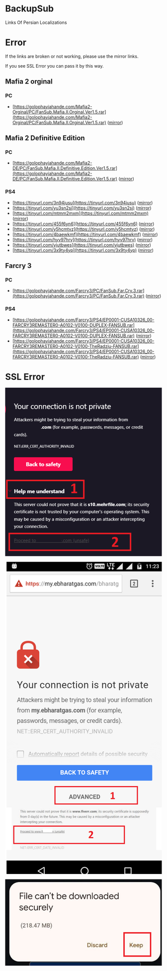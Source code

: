 # BackupSub
Links Of Persian Localizations

# Error
If the links are broken or not working, please use the mirror links.

If you see SSL Error you can pass it by this way.

## Mafia 2 orginal 
### PC
+ [https://golophayjahande.com/Mafia2-Orginal/PC/FanSub.Mafia.II.Orginal.Ver1.5.rar](https://golophayjahande.com/Mafia2-Orginal/PC/FanSub.Mafia.II.Orginal.Ver1.5.rar) ([mirror](https://B2n.ir/e39130))


## Mafia 2 Definitive Edition  
### PC
+ [https://golophayjahande.com/Mafia2-DE/PC/FanSub.Mafia.II.Definitive.Edition.Ver1.5.rar](https://golophayjahande.com/Mafia2-DE/PC/FanSub.Mafia.II.Definitive.Edition.Ver1.5.rar) ([mirror](https://B2n.ir/u69712))
### PS4
+ [https://tinyurl.com/3n94jusu](https://tinyurl.com/3n94jusu) ([mirror](https://B2n.ir/h01262))
+ [https://tinyurl.com/yu3sn2sj](https://tinyurl.com/yu3sn2sj) ([mirror](https://B2n.ir/w74760))
+ [https://tinyurl.com/mtmm2mxm](https://tinyurl.com/mtmm2mxm) ([mirror](https://B2n.ir/f71968))
+ [https://tinyurl.com/455f6yn6](https://tinyurl.com/455f6yn6) ([mirror](https://B2n.ir/a79563))
+ [https://tinyurl.com/y5hcmtvz](https://tinyurl.com/y5hcmtvz) ([mirror](https://B2n.ir/p00238))
+ [https://tinyurl.com/4baewkmf](https://tinyurl.com/4baewkmf) ([mirror](https://B2n.ir/a31257))
+ [https://tinyurl.com/hyv97hrv](https://tinyurl.com/hyv97hrv) ([mirror](https://B2n.ir/z66702))
+ [https://tinyurl.com/yjutbwes](https://tinyurl.com/yjutbwes) ([mirror](https://B2n.ir/y89172))
+ [https://tinyurl.com/3x9ty4yp](https://tinyurl.com/3x9ty4yp) ([mirror](https://B2n.ir/y40912))



## Farcry 3  
### PC
+ [https://golophayjahande.com/Farcry3/PC/FanSub.Far.Cry.3.rar](https://golophayjahande.com/Farcry3/PC/FanSub.Far.Cry.3.rar) ([mirror](https://B2n.ir/n71063))
### PS4
+ [https://golophayjahande.com/Farcry3/PS4/EP0001-CUSA10326_00-FARCRY3REMASTER0-A0102-V0100-DUPLEX-FANSUB.rar](https://golophayjahande.com/Farcry3/PS4/EP0001-CUSA10326_00-FARCRY3REMASTER0-A0102-V0100-DUPLEX-FANSUB.rar) ([mirror](https://B2n.ir/x45511))
+ [https://golophayjahande.com/Farcry3/PS4/EP0001-CUSA10326_00-FARCRY3REMASTER0-A0102-V0100-TheRadziu-FANSUB.rar](https://golophayjahande.com/Farcry3/PS4/EP0001-CUSA10326_00-FARCRY3REMASTER0-A0102-V0100-TheRadziu-FANSUB.rar) ([mirror](https://B2n.ir/g67683))


# SSL Error
![Error1](Error1.png)

![Error2](Error2.png)

![Error3](Error3.png)
